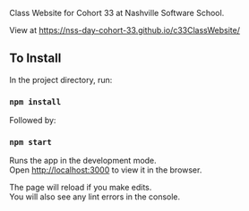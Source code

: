 Class Website for Cohort 33 at Nashville Software School.


View at https://nss-day-cohort-33.github.io/c33ClassWebsite/

## To Install

In the project directory, run:

### `npm install`

Followed by:

### `npm start`

Runs the app in the development mode.<br>
Open [http://localhost:3000](http://localhost:3000) to view it in the browser.

The page will reload if you make edits.<br>
You will also see any lint errors in the console.

